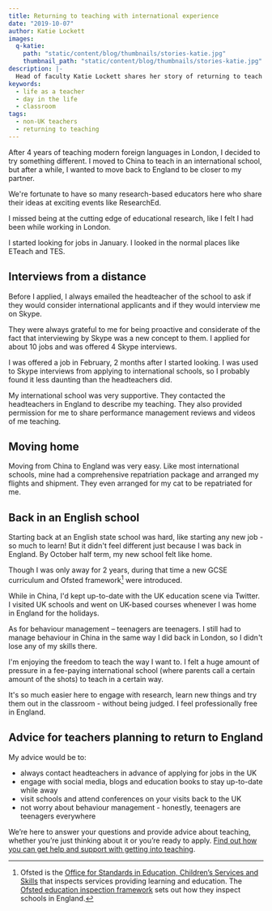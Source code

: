 ```yaml
---
title: Returning to teaching with international experience
date: "2019-10-07"
author: Katie Lockett
images:
  q-katie:
    path: "static/content/blog/thumbnails/stories-katie.jpg"
    thumbnail_path: "static/content/blog/thumbnails/stories-katie.jpg"
description: |-
  Head of faculty Katie Lockett shares her story of returning to teach in England from China.
keywords:
  - life as a teacher
  - day in the life
  - classroom
tags:
  - non-UK teachers
  - returning to teaching
---
```


After 4 years of teaching modern foreign languages in London, I decided to try something different. I moved to China to teach in an international school, but after a while, I wanted to move back to England to be closer to my partner.

We're fortunate to have so many research-based educators here who share their ideas at exciting events like ResearchEd.

I missed being at the cutting edge of educational research, like I felt I had been while working in London.

I started looking for jobs in January. I looked in the normal places like ETeach and TES.

## Interviews from a distance

Before I applied, I always emailed the headteacher of the school to ask if they would consider international applicants and if they would interview me on Skype.

They were always grateful to me for being proactive and considerate of the fact that interviewing by Skype was a new concept to them. I applied for about 10 jobs and was offered 4 Skype interviews.

I was offered a job in February, 2 months after I started looking. I was used to Skype interviews from applying to international schools, so I probably found it less daunting than the headteachers did.

My international school was very supportive. They contacted the headteachers in England to describe my teaching. They also provided permission for me to share performance management reviews and videos of me teaching.

## Moving home

Moving from China to England was very easy. Like most international schools, mine had a comprehensive repatriation package and arranged my flights and shipment. They even arranged for my cat to be repatriated for me.

## Back in an English school

Starting back at an English state school was hard, like starting any new job - so much to learn! But it didn't feel different just because I was back in England. By October half term, my new school felt like home.

Though I was only away for 2 years, during that time a new GCSE curriculum and Ofsted framework[^1] were introduced.

While in China, I'd kept up-to-date with the UK education scene via Twitter. I visited UK schools and went on UK-based courses whenever I was home in England for the holidays.

As for behaviour management – teenagers are teenagers. I still had to manage behaviour in China in the same way I did back in London, so I didn't lose any of my skills there.

I'm enjoying the freedom to teach the way I want to. I felt a huge amount of pressure in a fee-paying international school (where parents call a certain amount of the shots) to teach in a certain way.

It's so much easier here to engage with research, learn new things and try them out in the classroom - without being judged. I feel professionally free in England.

## Advice for teachers planning to return to England

My advice would be to:

* always contact headteachers in advance of applying for jobs in the UK
* engage with social media, blogs and education books to stay up-to-date while away
* visit schools and attend conferences on your visits back to the UK
* not worry about behaviour management - honestly, teenagers are teenagers everywhere

[^1]:
    Ofsted is the [Office for Standards in Education, Children’s Services and Skills](https://www.gov.uk/government/organisations/ofsted/about) that inspects services providing learning and education.
    The [Ofsted education inspection framework](https://www.gov.uk/government/publications/education-inspection-framework) sets out how they inspect schools in England.

We’re here to answer your questions and provide advice about teaching, whether you’re just thinking about it or you’re ready to apply. [Find out how you can get help and support with getting into teaching](/help-and-support).